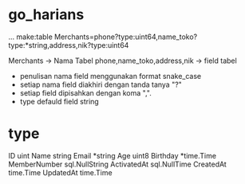 # go_harians

... make:table Merchants=phone?type:uint64,name_toko?type:*string,address,nik?type:uint64

Merchants -> Nama Tabel
phone,name_toko,address,nik -> field tabel

- penulisan nama field menggunakan format snake_case
- setiap nama field diakhiri dengan tanda tanya "?"
- setiap field dipisahkan dengan koma ",".
- type defauld field string


# type
  ID           uint
  Name         string
  Email        *string
  Age          uint8
  Birthday     *time.Time
  MemberNumber sql.NullString
  ActivatedAt  sql.NullTime
  CreatedAt    time.Time
  UpdatedAt    time.Time

